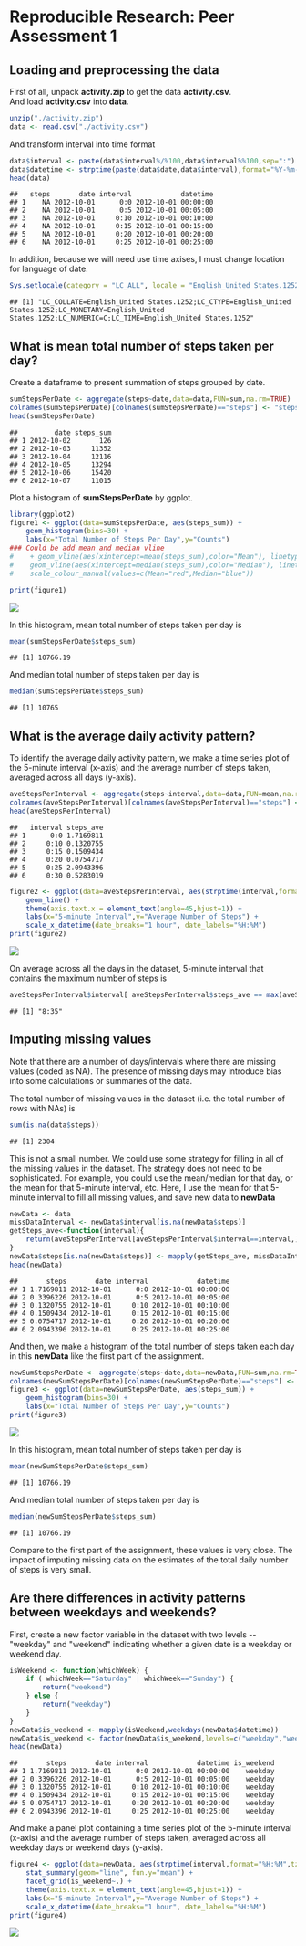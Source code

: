 # Reproducible Research: Peer Assessment 1

## Loading and preprocessing the data
First of all, unpack **activity.zip** to get the data **activity.csv**.  
And load **activity.csv** into **data**.

```r
unzip("./activity.zip")
data <- read.csv("./activity.csv")
```
And transform interval into time format

```r
data$interval <- paste(data$interval%/%100,data$interval%%100,sep=":")
data$datetime <- strptime(paste(data$date,data$interval),format="%Y-%m-%d %H:%M")
head(data)
```

```
##   steps       date interval            datetime
## 1    NA 2012-10-01      0:0 2012-10-01 00:00:00
## 2    NA 2012-10-01      0:5 2012-10-01 00:05:00
## 3    NA 2012-10-01     0:10 2012-10-01 00:10:00
## 4    NA 2012-10-01     0:15 2012-10-01 00:15:00
## 5    NA 2012-10-01     0:20 2012-10-01 00:20:00
## 6    NA 2012-10-01     0:25 2012-10-01 00:25:00
```
In addition, because we will need use time axises, I must change location for language of date.

```r
Sys.setlocale(category = "LC_ALL", locale = "English_United States.1252")
```

```
## [1] "LC_COLLATE=English_United States.1252;LC_CTYPE=English_United States.1252;LC_MONETARY=English_United States.1252;LC_NUMERIC=C;LC_TIME=English_United States.1252"
```

## What is mean total number of steps taken per day?
Create a dataframe to present summation of steps grouped by date.

```r
sumStepsPerDate <- aggregate(steps~date,data=data,FUN=sum,na.rm=TRUE)
colnames(sumStepsPerDate)[colnames(sumStepsPerDate)=="steps"] <- "steps_sum"
head(sumStepsPerDate)
```

```
##         date steps_sum
## 1 2012-10-02       126
## 2 2012-10-03     11352
## 3 2012-10-04     12116
## 4 2012-10-05     13294
## 5 2012-10-06     15420
## 6 2012-10-07     11015
```
Plot a histogram of **sumStepsPerDate** by ggplot.

```r
library(ggplot2)
figure1 <- ggplot(data=sumStepsPerDate, aes(steps_sum)) +
    geom_histogram(bins=30) +
    labs(x="Total Number of Steps Per Day",y="Counts")
### Could be add mean and median vline
#    + geom_vline(aes(xintercept=mean(steps_sum),color="Mean"), linetype="dashed", size=0.5, show.legend=TRUE) +
#    geom_vline(aes(xintercept=median(steps_sum),color="Median"), linetype="dashed", size=0.5, show.legend=TRUE) +
#    scale_colour_manual(values=c(Mean="red",Median="blue"))

print(figure1)
```

![](PA1_template_files/figure-html/unnamed-chunk-5-1.png)<!-- -->
  
In this histogram, mean total number of steps taken per day is

```r
mean(sumStepsPerDate$steps_sum)
```

```
## [1] 10766.19
```
And median total number of steps taken per day is

```r
median(sumStepsPerDate$steps_sum)
```

```
## [1] 10765
```
## What is the average daily activity pattern?
To identify the average daily activity pattern, we make a time series plot of the 5-minute interval (x-axis) and the average number of steps taken, averaged across all days (y-axis).

```r
aveStepsPerInterval <- aggregate(steps~interval,data=data,FUN=mean,na.rm=TRUE)
colnames(aveStepsPerInterval)[colnames(aveStepsPerInterval)=="steps"] <- "steps_ave"
head(aveStepsPerInterval)
```

```
##   interval steps_ave
## 1      0:0 1.7169811
## 2     0:10 0.1320755
## 3     0:15 0.1509434
## 4     0:20 0.0754717
## 5     0:25 2.0943396
## 6     0:30 0.5283019
```

```r
figure2 <- ggplot(data=aveStepsPerInterval, aes(strptime(interval,format="%H:%M",tz="GMT"),steps_ave)) +
    geom_line() +
    theme(axis.text.x = element_text(angle=45,hjust=1)) +
    labs(x="5-minute Interval",y="Average Number of Steps") +
    scale_x_datetime(date_breaks="1 hour", date_labels="%H:%M")
print(figure2)
```

![](PA1_template_files/figure-html/unnamed-chunk-8-1.png)<!-- -->
  
On average across all the days in the dataset, 5-minute interval that contains the maximum number of steps is

```r
aveStepsPerInterval$interval[ aveStepsPerInterval$steps_ave == max(aveStepsPerInterval$steps_ave) ]
```

```
## [1] "8:35"
```

## Imputing missing values
Note that there are a number of days/intervals where there are missing values (coded as NA). The presence of missing days may introduce bias into some calculations or summaries of the data.  

The total number of missing values in the dataset (i.e. the total number of rows with NAs) is

```r
sum(is.na(data$steps))
```

```
## [1] 2304
```
This is not a small number. We could use some strategy for filling in all of the missing values in the dataset. The strategy does not need to be sophisticated. For example, you could use the mean/median for that day, or the mean for that 5-minute interval, etc. Here, I use the mean for that 5-minute interval to fill all missing values, and save new data to **newData**

```r
newData <- data
missDataInterval <- newData$interval[is.na(newData$steps)]
getSteps_ave<-function(interval){
    return(aveStepsPerInterval[aveStepsPerInterval$interval==interval,]$steps_ave)
}
newData$steps[is.na(newData$steps)] <- mapply(getSteps_ave, missDataInterval)
head(newData)
```

```
##       steps       date interval            datetime
## 1 1.7169811 2012-10-01      0:0 2012-10-01 00:00:00
## 2 0.3396226 2012-10-01      0:5 2012-10-01 00:05:00
## 3 0.1320755 2012-10-01     0:10 2012-10-01 00:10:00
## 4 0.1509434 2012-10-01     0:15 2012-10-01 00:15:00
## 5 0.0754717 2012-10-01     0:20 2012-10-01 00:20:00
## 6 2.0943396 2012-10-01     0:25 2012-10-01 00:25:00
```
And then, we make a histogram of the total number of steps taken each day in this **newData** like the first part of the assignment.

```r
newSumStepsPerDate <- aggregate(steps~date,data=newData,FUN=sum,na.rm=TRUE)
colnames(newSumStepsPerDate)[colnames(newSumStepsPerDate)=="steps"] <- "steps_sum"
figure3 <- ggplot(data=newSumStepsPerDate, aes(steps_sum)) +
    geom_histogram(bins=30) +
    labs(x="Total Number of Steps Per Day",y="Counts")
print(figure3)
```

![](PA1_template_files/figure-html/unnamed-chunk-12-1.png)<!-- -->

In this histogram, mean total number of steps taken per day is

```r
mean(newSumStepsPerDate$steps_sum)
```

```
## [1] 10766.19
```
And median total number of steps taken per day is

```r
median(newSumStepsPerDate$steps_sum)
```

```
## [1] 10766.19
```
  
Compare to the first part of the assignment, these values is very close. The impact of imputing missing data on the estimates of the total daily number of steps is very small.  

## Are there differences in activity patterns between weekdays and weekends?
First, create a new factor variable in the dataset with two levels -- "weekday" and "weekend" indicating whether a given date is a weekday or weekend day.

```r
isWeekend <- function(whichWeek) {
    if ( whichWeek=="Saturday" | whichWeek=="Sunday") {
        return("weekend")
    } else {
        return("weekday")
    }
}
newData$is_weekend <- mapply(isWeekend,weekdays(newData$datetime))
newData$is_weekend <- factor(newData$is_weekend,levels=c("weekday","weekend"))
head(newData)
```

```
##       steps       date interval            datetime is_weekend
## 1 1.7169811 2012-10-01      0:0 2012-10-01 00:00:00    weekday
## 2 0.3396226 2012-10-01      0:5 2012-10-01 00:05:00    weekday
## 3 0.1320755 2012-10-01     0:10 2012-10-01 00:10:00    weekday
## 4 0.1509434 2012-10-01     0:15 2012-10-01 00:15:00    weekday
## 5 0.0754717 2012-10-01     0:20 2012-10-01 00:20:00    weekday
## 6 2.0943396 2012-10-01     0:25 2012-10-01 00:25:00    weekday
```

And make a panel plot containing a time series plot of the 5-minute interval (x-axis) and the average number of steps taken, averaged across all weekday days or weekend days (y-axis).  

```r
figure4 <- ggplot(data=newData, aes(strptime(interval,format="%H:%M",tz="GMT"),steps)) +
    stat_summary(geom="line", fun.y="mean") +
    facet_grid(is_weekend~.) +
    theme(axis.text.x = element_text(angle=45,hjust=1)) +
    labs(x="5-minute Interval",y="Average Number of Steps") +
    scale_x_datetime(date_breaks="1 hour", date_labels="%H:%M")
print(figure4)
```

![](PA1_template_files/figure-html/unnamed-chunk-16-1.png)<!-- -->


